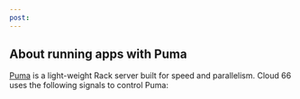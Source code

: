 ```yaml
---
post: 
---
```


## About running apps with Puma

[Puma](http://puma.io/) is a light-weight Rack server built for speed and parallelism. Cloud 66 uses the following signals to control Puma:

